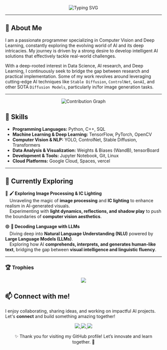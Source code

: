<p align="center">
  <img src="https://readme-typing-svg.demolab.com?font=Fira+Code&size=40&pause=1000&color=FFFFFF&center=true&vCenter=true&width=1000&height=80&lines=Hello+there%2C+I+am+Subhansh+Malviya" alt="Typing SVG" />
</p>

---
## 🚀 About Me  
I am a passionate programmer specializing in Computer Vision and Deep Learning, constantly exploring the evolving world of AI and its deep intricacies. My journey is driven by a strong desire to develop intelligent AI solutions that effectively tackle real-world challenges.

With a deep-rooted interest in Data Science, AI research, and Deep Learning, I continuously seek to bridge the gap between research and practical implementation. Some of my work revolves around leveraging cutting-edge AI techniques like `Stable Diffusion`, `ControlNet`, `GenAI`, and other SOTA `Diffusion Models`, particularly in/for image generation tasks.

---
<p align="center">
  <img src="https://github-readme-activity-graph.vercel.app/graph?username=subh-775&theme=react-dark&hide_border=true&custom_title=Contribution%20Graph&area=true&point=false&line=31C442&area_color=21914A" alt="Contribution Graph"/>
</p>

## 🎯 Skills  
- **Programming Languages:** Python, C++, SQL 
- **Machine Learning & Deep Learning:** TensorFlow, PyTorch, OpenCV  
- **Computer Vision & NLP:** YOLO, ControlNet, Stable Diffusion, Transformers 
- **Data Analysis & Visualization:**  Weights & Biases (WandB), tensorBoard  
- **Development & Tools:** Jupyter Notebook, Git, Linux
- **Cloud Platforms:** Google Cloud, Spaces, vercel  

---

## 🌟 Currently Exploring  

🔴 **🖌️ Exploring Image Processing & IC Lighting**  
&emsp;Unraveling the magic of **image processing** and **IC lighting** to enhance realism in AI-generated visuals.  
&emsp;Experimenting with **light dynamics, reflections, and shadow play** to push the boundaries of **computer vision aesthetics**.  

🟢 **🤖 Decoding Language with LLMs**  
&emsp;Diving deep into **Natural Language Understanding (NLU)** powered by **Large Language Models (LLMs)**.  
&emsp;Exploring how AI **comprehends, interprets, and generates human-like text**, bridging the gap between **visual intelligence and linguistic fluency**.  

 
---
### **🏆 Trophies**
<p align="center">
    <img src="https://github-profile-trophy.vercel.app/?username=subh-775&theme=dracula" />
</p>


## 📫 Connect with me!  
I enjoy collaborating, sharing ideas, and working on impactful AI projects. Let's **connect** and build something amazing together!  

<p align="center">
    <a href="https://huggingface.co/Subh775">
        <img src="https://img.shields.io/badge/HuggingFace-Models_&_Datasets-yellow?logo=huggingface" />
    </a>
    <a href="mailto:subhansh4268@gmail.com">
        <img src="https://img.shields.io/badge/Email-Contact_Me-red?logo=gmail&logoColor=white" />
    </a>
    <a href="https://www.linkedin.com/in/subhansh-malviya-a43b5b28b/">
        <img src="https://img.shields.io/badge/LinkedIn-Connect-blue?logo=linkedin&logoColor=white" />
    </a>
</p>

<p align="center">✨ Thank you for visiting my GitHub profile! Let’s innovate and learn together. 🚀</p>
